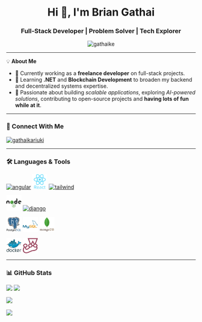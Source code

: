 <h1 align="center">Hi 👋, I'm Brian Gathai</h1>
<h3 align="center">Full-Stack Developer | Problem Solver | Tech Explorer</h3>

<p align="center">
  <img src="https://komarev.com/ghpvc/?username=gathaike&label=Profile%20views&color=0e75b6&style=flat" alt="gathaike" />
</p>

---

💡 **About Me**  
- 🔭 Currently working as a **freelance developer** on full-stack projects.  
- 🌱 Learning **.NET** and **Blockchain Development** to broaden my backend and decentralized systems expertise.  
- 🚀 Passionate about building *scalable applications*, exploring *AI-powered solutions*, contributing to open-source projects and **having lots of fun while at it**.  

---

### 🔗 Connect With Me  
<p align="left">
<a href="https://linkedin.com/in/gathaikariuki" target="blank">
  <img align="center" src="https://raw.githubusercontent.com/rahuldkjain/github-profile-readme-generator/master/src/images/icons/Social/linked-in-alt.svg" alt="gathaikariuki" height="30" width="40" />
</a>
</p>

---

### 🛠️ Languages & Tools
<p align="left"> 
  <!-- Frontend -->
  <a href="https://angular.io" target="_blank"><img src="https://angular.io/assets/images/logos/angular/angular.svg" alt="angular" width="40" height="40"/></a>
  <a href="https://reactjs.org/" target="_blank"><img src="https://raw.githubusercontent.com/devicons/devicon/master/icons/react/react-original-wordmark.svg" alt="react" width="40" height="40"/></a>
  <a href="https://tailwindcss.com/" target="_blank"><img src="https://www.vectorlogo.zone/logos/tailwindcss/tailwindcss-icon.svg" alt="tailwind" width="40" height="40"/></a>
  
  <!-- Backend -->
  <a href="https://nodejs.org" target="_blank"><img src="https://raw.githubusercontent.com/devicons/devicon/master/icons/nodejs/nodejs-original-wordmark.svg" alt="nodejs" width="40" height="40"/></a>
  <a href="https://www.djangoproject.com/" target="_blank"><img src="https://cdn.worldvectorlogo.com/logos/django.svg" alt="django" width="40" height="40"/></a>
  
  <!-- Databases -->
  <a href="https://www.postgresql.org" target="_blank"><img src="https://raw.githubusercontent.com/devicons/devicon/master/icons/postgresql/postgresql-original-wordmark.svg" alt="postgresql" width="40" height="40"/></a>
  <a href="https://www.mysql.com/" target="_blank"><img src="https://raw.githubusercontent.com/devicons/devicon/master/icons/mysql/mysql-original-wordmark.svg" alt="mysql" width="40" height="40"/></a>
  <a href="https://www.mongodb.com/" target="_blank"><img src="https://raw.githubusercontent.com/devicons/devicon/master/icons/mongodb/mongodb-original-wordmark.svg" alt="mongodb" width="40" height="40"/></a>

  <!-- DevOps & Testing -->
  <a href="https://www.docker.com/" target="_blank"><img src="https://raw.githubusercontent.com/devicons/devicon/master/icons/docker/docker-original-wordmark.svg" alt="docker" width="40" height="40"/></a>
  <a href="https://jestjs.io" target="_blank"><img src="https://raw.githubusercontent.com/devicons/devicon/master/icons/jest/jest-plain.svg" alt="jest" width="40" height="40"/></a>
</p>

---

### 📊 GitHub Stats
<p align="left">
<p>
 <img src="https://github-profile-summary-cards.vercel.app/api/cards/most-commit-language?username=gathaike&theme=tokyonight" />
<img src="https://github-profile-summary-cards.vercel.app/api/cards/repos-per-language?username=gathaike&theme=tokyonight" />
</p>
<p>
  <img src="https://github-profile-summary-cards.vercel.app/api/cards/profile-details?username=gathaike&theme=tokyonight" />
</p>
<p>
  <img src="https://github-profile-summary-cards.vercel.app/api/cards/productive-time?username=gathaike&theme=tokyonight&utcOffset=3" />
</p>
</p>
